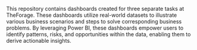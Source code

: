 This repository contains dashboards created for three separate tasks at TheForage. These dashboards utilize real-world datasets to illustrate various business scenarios and steps to solve corresponding business problems. By leveraging Power BI, these dashboards empower users to identify patterns, risks, and opportunities within the data, enabling them to derive actionable insights.

